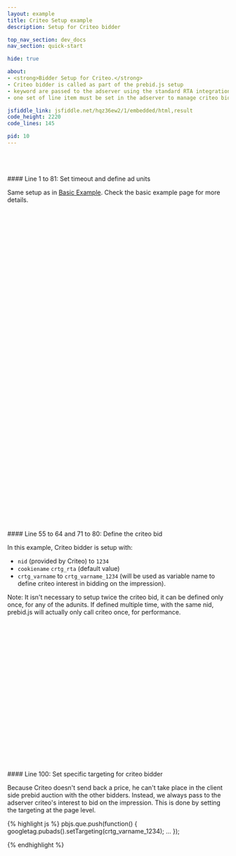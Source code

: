 ```yaml
---
layout: example
title: Criteo Setup example
description: Setup for Criteo bidder

top_nav_section: dev_docs
nav_section: quick-start

hide: true

about:
- <strong>Bidder Setup for Criteo.</strong>
- Criteo bidder is called as part of the prebid.js setup
- keyword are passed to the adserver using the standard RTA integration
- one set of line item must be set in the adserver to manage criteo bidder separately. Follow Criteo's RTA guideline for the line item setup.

jsfiddle_link: jsfiddle.net/hqz36ew2/1/embedded/html,result
code_height: 2220
code_lines: 145

pid: 10
---
```



<br>
<br>
<br>

<div markdown="1">
#### Line 1 to 81: Set timeout and define ad units

Same setup as in [Basic Example](/dev-docs/examples/basic-example.html). Check the basic example page for more details.

</div>

<br><br><br><br><br><br>
<br><br><br><br><br><br>
<br><br><br><br><br><br>
<br><br><br><br><br><br>
<br><br><br><br><br><br>
<br><br><br><br><br><br>
<br><br><br><br><br><br>

<div markdown="1">
#### Line 55 to 64 and 71 to 80: Define the criteo bid

In this example, Criteo bidder is setup with:

- `nid` (provided by Criteo) to `1234`
- `cookiename` `crtg_rta` (default value)
- `crtg_varname` to `crtg_varname_1234` (will be used as variable name to define criteo interest in bidding on the impression).

Note: It isn't necessary to setup twice the criteo bid, it can be defined only once, for any of the adunits.
If defined multiple time, with the same nid, prebid.js will actually only call criteo once, for performance.

</div>




<br><br><br><br><br><br>
<br><br><br><br><br><br>
<br><br><br><br><br><br>
<br>

<div markdown="1">
#### Line 100: Set specific targeting for criteo bidder

Because Criteo doesn't send back a price, he can't take place in the client side prebid auction with the other bidders.
Instead, we always pass to the adserver criteo's interest to bid on the impression.
This is done by setting the targeting at the page level.

{% highlight js %}
    pbjs.que.push(function() {
      googletag.pubads().setTargeting(crtg_varname_1234);
      ...
    });

{% endhighlight %}


</div>
